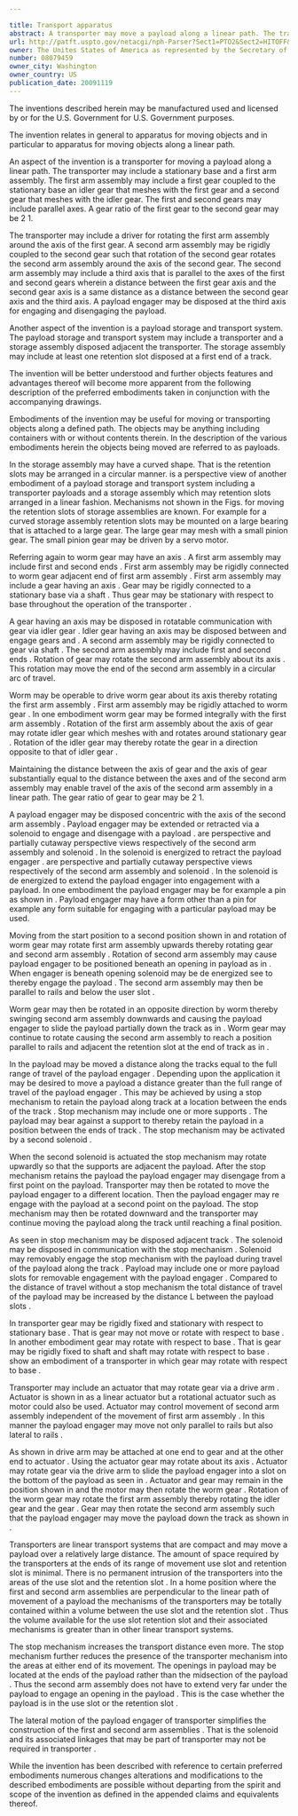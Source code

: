 ```yaml
---

title: Transport apparatus
abstract: A transporter may move a payload along a linear path. The transporter may include a stationary base and a first arm assembly. The first arm assembly may include a first gear coupled to the stationary base, an idler gear that meshes with the first gear, and a second gear that meshes with the idler gear. The transporter may include a driver for rotating the first arm assembly around the axis of the first gear. A second arm assembly may be rigidly coupled to the second gear such that rotation of the second gear rotates the second arm assembly around the axis of the second gear. The second arm assembly may include a third axis that is parallel to the axes of the first and second gears. A payload engager may be disposed at the third axis, for engaging and disengaging the payload.
url: http://patft.uspto.gov/netacgi/nph-Parser?Sect1=PTO2&Sect2=HITOFF&p=1&u=%2Fnetahtml%2FPTO%2Fsearch-adv.htm&r=1&f=G&l=50&d=PALL&S1=08079459&OS=08079459&RS=08079459
owner: The Unites States of America as represented by the Secretary of the Army
number: 08079459
owner_city: Washington
owner_country: US
publication_date: 20091119
---
```

The inventions described herein may be manufactured used and licensed by or for the U.S. Government for U.S. Government purposes.

The invention relates in general to apparatus for moving objects and in particular to apparatus for moving objects along a linear path.

An aspect of the invention is a transporter for moving a payload along a linear path. The transporter may include a stationary base and a first arm assembly. The first arm assembly may include a first gear coupled to the stationary base an idler gear that meshes with the first gear and a second gear that meshes with the idler gear. The first and second gears may include parallel axes. A gear ratio of the first gear to the second gear may be 2 1.

The transporter may include a driver for rotating the first arm assembly around the axis of the first gear. A second arm assembly may be rigidly coupled to the second gear such that rotation of the second gear rotates the second arm assembly around the axis of the second gear. The second arm assembly may include a third axis that is parallel to the axes of the first and second gears wherein a distance between the first gear axis and the second gear axis is a same distance as a distance between the second gear axis and the third axis. A payload engager may be disposed at the third axis for engaging and disengaging the payload.

Another aspect of the invention is a payload storage and transport system. The payload storage and transport system may include a transporter and a storage assembly disposed adjacent the transporter. The storage assembly may include at least one retention slot disposed at a first end of a track.

The invention will be better understood and further objects features and advantages thereof will become more apparent from the following description of the preferred embodiments taken in conjunction with the accompanying drawings.

Embodiments of the invention may be useful for moving or transporting objects along a defined path. The objects may be anything including containers with or without contents therein. In the description of the various embodiments herein the objects being moved are referred to as payloads. 

In the storage assembly may have a curved shape. That is the retention slots may be arranged in a circular manner. is a perspective view of another embodiment of a payload storage and transport system including a transporter payloads and a storage assembly which may retention slots arranged in a linear fashion. Mechanisms not shown in the Figs. for moving the retention slots of storage assemblies are known. For example for a curved storage assembly retention slots may be mounted on a large bearing that is attached to a large gear. The large gear may mesh with a small pinion gear. The small pinion gear may be driven by a servo motor.

Referring again to worm gear may have an axis . A first arm assembly may include first and second ends . First arm assembly may be rigidly connected to worm gear adjacent end of first arm assembly . First arm assembly may include a gear having an axis . Gear may be rigidly connected to a stationary base via a shaft . Thus gear may be stationary with respect to base throughout the operation of the transporter .

A gear having an axis may be disposed in rotatable communication with gear via idler gear . Idler gear having an axis may be disposed between and engage gears and . A second arm assembly may be rigidly connected to gear via shaft . The second arm assembly may include first and second ends . Rotation of gear may rotate the second arm assembly about its axis . This rotation may move the end of the second arm assembly in a circular arc of travel.

Worm may be operable to drive worm gear about its axis thereby rotating the first arm assembly . First arm assembly may be rigidly attached to worm gear . In one embodiment worm gear may be formed integrally with the first arm assembly . Rotation of the first arm assembly about the axis of gear may rotate idler gear which meshes with and rotates around stationary gear . Rotation of the idler gear may thereby rotate the gear in a direction opposite to that of idler gear .

Maintaining the distance between the axis of gear and the axis of gear substantially equal to the distance between the axes and of the second arm assembly may enable travel of the axis of the second arm assembly in a linear path. The gear ratio of gear to gear may be 2 1.

A payload engager may be disposed concentric with the axis of the second arm assembly . Payload engager may be extended or retracted via a solenoid to engage and disengage with a payload . are perspective and partially cutaway perspective views respectively of the second arm assembly and solenoid . In the solenoid is energized to retract the payload engager . are perspective and partially cutaway perspective views respectively of the second arm assembly and solenoid . In the solenoid is de energized to extend the payload engager into engagement with a payload. In one embodiment the payload engager may be for example a pin as shown in . Payload engager may have a form other than a pin for example any form suitable for engaging with a particular payload may be used.

Moving from the start position to a second position shown in and rotation of worm gear may rotate first arm assembly upwards thereby rotating gear and second arm assembly . Rotation of second arm assembly may cause payload engager to be positioned beneath an opening in payload as in . When engager is beneath opening solenoid may be de energized see to thereby engage the payload . The second arm assembly may then be parallel to rails and below the user slot .

Worm gear may then be rotated in an opposite direction by worm thereby swinging second arm assembly downwards and causing the payload engager to slide the payload partially down the track as in . Worm gear may continue to rotate causing the second arm assembly to reach a position parallel to rails and adjacent the retention slot at the end of track as in .

In the payload may be moved a distance along the tracks equal to the full range of travel of the payload engager . Depending upon the application it may be desired to move a payload a distance greater than the full range of travel of the payload engager . This may be achieved by using a stop mechanism to retain the payload along track at a location between the ends of the track . Stop mechanism may include one or more supports . The payload may bear against a support to thereby retain the payload in a position between the ends of track . The stop mechanism may be activated by a second solenoid .

When the second solenoid is actuated the stop mechanism may rotate upwardly so that the supports are adjacent the payload. After the stop mechanism retains the payload the payload engager may disengage from a first point on the payload. Transporter may then be rotated to move the payload engager to a different location. Then the payload engager may re engage with the payload at a second point on the payload. The stop mechanism may then be rotated downward and the transporter may continue moving the payload along the track until reaching a final position.

As seen in stop mechanism may be disposed adjacent track . The solenoid may be disposed in communication with the stop mechanism . Solenoid may removably engage the stop mechanism with the payload during travel of the payload along the track . Payload may include one or more payload slots for removable engagement with the payload engager . Compared to the distance of travel without a stop mechanism the total distance of travel of the payload may be increased by the distance L between the payload slots .

In transporter gear may be rigidly fixed and stationary with respect to stationary base . That is gear may not move or rotate with respect to base . In another embodiment gear may rotate with respect to base . That is gear may be rigidly fixed to shaft and shaft may rotate with respect to base . show an embodiment of a transporter in which gear may rotate with respect to base .

Transporter may include an actuator that may rotate gear via a drive arm . Actuator is shown in as a linear actuator but a rotational actuator such as motor could also be used. Actuator may control movement of second arm assembly independent of the movement of first arm assembly . In this manner the payload engager may move not only parallel to rails but also lateral to rails .

As shown in drive arm may be attached at one end to gear and at the other end to actuator . Using the actuator gear may rotate about its axis . Actuator may rotate gear via the drive arm to slide the payload engager into a slot on the bottom of the payload as seen in . Actuator and gear may remain in the position shown in and the motor may then rotate the worm gear . Rotation of the worm gear may rotate the first arm assembly thereby rotating the idler gear and the gear . Gear may then rotate the second arm assembly such that the payload engager may move the payload down the track as shown in .

Transporters are linear transport systems that are compact and may move a payload over a relatively large distance. The amount of space required by the transporters at the ends of its range of movement use slot and retention slot is minimal. There is no permanent intrusion of the transporters into the areas of the use slot and the retention slot . In a home position where the first and second arm assemblies are perpendicular to the linear path of movement of a payload the mechanisms of the transporters may be totally contained within a volume between the use slot and the retention slot . Thus the volume available for the use slot retention slot and their associated mechanisms is greater than in other linear transport systems.

The stop mechanism increases the transport distance even more. The stop mechanism further reduces the presence of the transporter mechanism into the areas at either end of its movement. The openings in payload may be located at the ends of the payload rather than the midsection of the payload . Thus the second arm assembly does not have to extend very far under the payload to engage an opening in the payload . This is the case whether the payload is in the use slot or the retention slot .

The lateral motion of the payload engager of transporter simplifies the construction of the first and second arm assemblies . That is the solenoid and its associated linkages that may be part of transporter may not be required in transporter .

While the invention has been described with reference to certain preferred embodiments numerous changes alterations and modifications to the described embodiments are possible without departing from the spirit and scope of the invention as defined in the appended claims and equivalents thereof.

